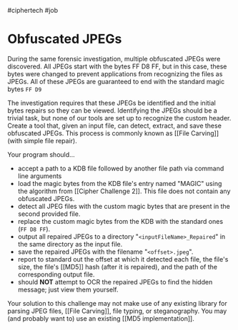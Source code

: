 #ciphertech #job 

# Obfuscated JPEGs

During the same forensic investigation, multiple obfuscated JPEGs were discovered. All JPEGs start with the bytes FF D8 FF, but in this case, these bytes were changed to prevent applications from recognizing the files as JPEGs. All of these JPEGs are guaranteed to end with the standard magic bytes `FF D9`

The investigation requires that these JPEGs be identified and the initial bytes repairs so they can be viewed. Identifying the JPEGs should be a trivial task, but none of our tools are set up to recognize the custom header. Create a tool that, given an input file, can detect, extract, and save these obfuscated JPEGs. This process is commonly known as [[File Carving]] (with simple file repair).

Your program should...

- accept a path to a KDB file followed by another file path via command line arguments
- load the magic bytes from the KDB file's entry named "MAGIC" using the algorithm from [[Cipher Challenge 2]]. This file does not contain any obfuscated JPEGs.
- detect all JPEG files with the custom magic bytes that are present in the second provided file.
- replace the custom magic bytes from the KDB with the standard ones (`FF D8 FF`).
- output all repaired JPEGs to a directory "`<inputFileName>_Repaired`" in the same directory as the input file.
- save the repaired JPEGs with the filename "`<offset>.jpeg`".
- report to standard out the offset at which it detected each file, the file's size, the file's [[MD5]] hash (after it is repaired), and the path of the corresponding output file.
- should **NOT** attempt to OCR the repaired JPEGs to find the hidden message; just view them yourself.

Your solution to this challenge may not make use of any existing library for parsing JPEG files, [[File Carving]], file typing, or steganography. You may (and probably want to) use an existing [[MD5 implementation]].

